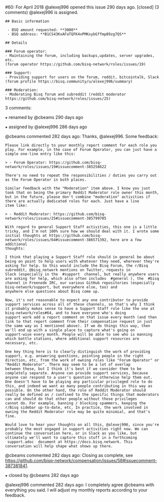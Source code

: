 #60: For April 2018
@alexej996 opened this issue 290 days ago.  [closed] (3 comments)
@alexej996 is assigned. 

    ## Basic information
    
     - BSQ amount requested: **3000**
     - BSQ address: **B1CS43KxAFaTQFK4xPMKxybGffmp89zg7QS**
    
    ## Details
    
    ### Forum operator:
    - Maintaining the forum, including backups,updates, server upgrades, etc.
    (forum operator https://github.com/bisq-network/roles/issues/19)
    
    ### Support:
    - Providing support for users on the forum, reddit, bitcointalk, Slack
    (forum profile https://bisq.community/u/alexej996/summary)
    
    ### Moderation:
    - Moderating Bisq forum and subreddit (reddit moderator https://github.com/bisq-network/roles/issues/25)


3 comments:

⁕ renamed by @cbeams 290 days ago

⁕ assigned by @alexej996 286 days ago

@cbeams commented 282 days ago:
    Thanks, @alexej996. Some feedback:
    
    Please link directly to your monthly report comment for each role you play. For example, in the case of Forum Operator, you can just have a simple one-line entry like this:
    
    > - Forum Operator: https://github.com/bisq-network/roles/issues/19#issuecomment-385258622
    
    There's no need to repeat the responsibilities / duties you carry out as the Forum Operator in both places.
    
    Similar feedback with the "Moderation" item above. I know you just took that on being the primary Reddit Moderator role owner this month, but in the future, please don't combine "moderation" activities if there are actually dedicated roles for each. Just have a line 
    item like:
    
    > - Reddit Moderator: https://github.com/bisq-network/roles/issues/25#issuecomment-385799705
    
    With regard to general Support Staff activities, this one is a little tricky, and I'm not 100% sure how we should deal with it. I wrote some initial thoughts at https://github.com/bisq-network/roles/issues/64#issuecomment-386571392, here are a few additional 
    thoughts:
    
    I think that playing a Support Staff role should in general be about being on point to help users with whatever they need, wherever they're asking for help. So this would include the Bisq Forum, the r/Bisq subreddit, @bisq_network mentions on Twitter, requests in 
    Slack (especially in the  #support  channel, but really anywhere users are asking for help, which also often includes  #general ), the  #bisq  channel in Freenode IRC, our various GitHub repositories (especially bisq-network/support, but everywhere else, too) and 
    anywhere else questions about Bisq come up.
    
    Now, it's not reasonable to expect any one contributor to provide support services across all of these channels, so that's why I think it probably makes sense to have a Support Staff role like the one at bisq-network/roles#64, and to have everyone who's doing 
    support work add a report comment on that issue every month (and then link to that report comment from their compensation request in just the same way as I mentioned above). If we do things this way, then we'll end up with a single place to capture what's going on 
    support-wise every month. People will be able to see who is manning which battle stations, where additional support resources are necessary, etc.
    
    One key thing here is to clearly distinguish the work of providing support, e.g. answering questions, pointing people in the right direction, etc, from the work of owning roles like "Forum Operator" or "Reddit Moderator". There may seem to be a lot of overlap 
    between these, but I think it's best if we consider them to be completely separate. Anyone can provide support services, because anyone can respond to a user's question or otherwise help them out. One doesn't have to be playing any particular privileged role to do 
    this, and indeed we want as many people contributing in this way as possible. On the other hand, the role of Reddit Moderator should really be defined as / confined to the specific things that moderators can and should do that other people without those privileges 
    cannot do. For example, banning / blocking spammers, keeping the r/Bisq sidebar up-to-date, etc. In practice, the work involved in owning the Reddit Moderator role may be quite minimial, and that's fine.
    
    Would love to hear your thoughts on all this, @alexej996, since you're probably the most engaged in support activities right now. We can continue the conversation here, or in Slack as you like, but ultimately we'll want to capture this stuff in a forthcoming 
     support.adoc  document at https://docs.bisq.network. This conversation will help shape what shows up there.


@cbeams commented 282 days ago:
    Closing as complete, see https://github.com/bisq-network/compensation/issues/58#issuecomment-387381841.


⁕ closed by @cbeams 282 days ago

@alexej996 commented 282 days ago:
    I completely agree @cbeams with everything you said.
    I will adjust my monthly reports according to your feedback.


